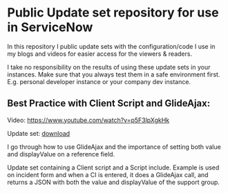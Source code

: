 # Public Update set repository for use in ServiceNow
In this repository I public update sets with the configuration/code I use in my blogs and videos for easier access for the viewers & readers.

I take no responsibility on the results of using these update sets in your instances. Make sure that you always test them in a safe environment first. E.g. personal developer instance or your company dev instance.

## Best Practice with Client Script and GlideAjax:
Video: https://www.youtube.com/watch?v=p5F3lpXgkHk

Update set: [download](https://raw.githubusercontent.com/goranlundqvist/Update-sets/master/GlideAjax%20example/GlideAjax%20example.xml)

I go through how to use GlideAjax and the importance of setting both value and displayValue on a reference field.

Update set containing a Client script and a Script include. Example is used on incident form and when a CI is entered, it does a GlideAjax call, and returns a JSON with both the value and displayValue of the support group.

